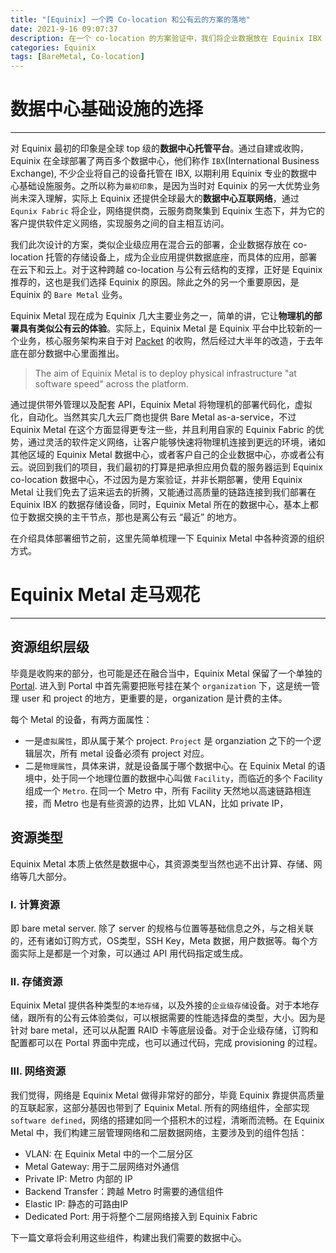 ```yaml
---
title: "[Equinix] 一个跨 Co-location 和公有云的方案的落地"
date: 2021-9-16 09:07:37
description: 在一个 co-location 的方案验证中，我们将企业数据放在 Equinix IBX 数据中心，而消费数据的应用，我们选择放在了更加灵活的 Equinix Metal 和公有云上。 整个方案涉及到 Equinix Metal 通过 Equinix Fabric 与 Equinix co-location 数据中心的交互，以及与公有云的交互。这里准备通过四篇文章，概括 Equinix 的 bare metal 以及相关服务的体验，并以此窥探 Equinix 在数据中心和云方向的定位。  
categories: Equinix
tags: [BareMetal, Co-location]
---
```


# 数据中心基础设施的选择
---
对 Equinix 最初的印象是全球 top 级的**数据中心托管平台**。通过自建或收购，Equinix 在全球部署了两百多个数据中心，他们称作 `IBX`(International Business Exchange), 不少企业将自己的设备托管在 IBX, 以期利用 Equinix 专业的数据中心基础设施服务。之所以称为`最初印象`，是因为当时对 Equinix 的另一大优势业务尚未深入理解，实际上 Equinix 还提供全球最大的**数据中心互联网络**，通过 `Equnix Fabric` 将企业，网络提供商，云服务商聚集到 Equinix 生态下，并为它的客户提供软件定义网络，实现服务之间的自主相互访问。

我们此次设计的方案，类似企业级应用在混合云的部署，企业数据存放在 co-location 托管的存储设备上，成为企业应用提供数据底座，而具体的应用，部署在云下和云上。对于这种跨越 co-location 与公有云结构的支撑，正好是 Equinix 推荐的，这也是我们选择 Equinix 的原因。除此之外的另一个重要原因，是 Equinix 的 `Bare Metal` 业务。

Equinix Metal 现在成为 Equinix 几大主要业务之一，简单的讲，它让**物理机的部署具有类似公有云的体验**。实际上，Equinix Metal 是 Equinix 平台中比较新的一个业务，核心服务架构来自于对 [Packet](https://www.zdnet.com/article/equinix-to-buy-bare-metal-cloud-provider-packet/) 的收购，然后经过大半年的改造，于去年底在部分数据中心里面推出。

> The aim of Equinix Metal is to deploy physical infrastructure "at software speed" across the platform.

通过提供带外管理以及配套 API，Equinix Metal 将物理机的部署代码化，虚拟化，自动化。当然其实几大云厂商也提供 Bare Metal as-a-service，不过 Equinix Metal 在这个方面显得更专注一些，并且利用自家的 Equinix Fabric 的优势，通过灵活的软件定义网络，让客户能够快速将物理机连接到更远的环境，诸如其他区域的 Equinix Metal 数据中心，或者客户自己的企业数据中心，亦或者公有云。说回到我们的项目，我们最初的打算是把承担应用负载的服务器运到 Equinix co-location 数据中心，不过因为是方案验证，并非长期部署，使用 Equinix Metal 让我们免去了运来运去的折腾，又能通过高质量的链路连接到我们部署在 Equinix IBX 的数据存储设备，同时，Equinix Metal 所在的数据中心，基本上都位于数据交换的主干节点，那也是离公有云 “最近” 的地方。

在介绍具体部署细节之前，这里先简单梳理一下 Equinix Metal 中各种资源的组织方式。

# Equinix Metal 走马观花
---
## 资源组织层级
毕竟是收购来的部分，也可能是还在融合当中，Equinix Metal 保留了一个单独的 [Portal](https://metal.equinix.com/). 进入到 Portal 中首先需要把账号挂在某个 `organization` 下，这是统一管理 user 和 project 的地方，更重要的是，organization 是计费的主体。

每个 Metal 的设备，有两方面属性：
- 一是`虚拟属性`，即从属于某个 project. `Project` 是 organziation 之下的一个逻辑层次，所有 metal 设备必须有 project 对应。
- 二是`物理属性`，具体来讲，就是设备属于哪个数据中心。在 Equinix Metal 的语境中，处于同一个地理位置的数据中心叫做 `Facility`，而临近的多个 Facility 组成一个 `Metro`. 在同一个 Metro 中，所有 Facility 天然地以高速链路相连接，而 Metro 也是有些资源的边界，比如 VLAN，比如 private IP，

## 资源类型
Equinix Metal 本质上依然是数据中心，其资源类型当然也逃不出计算、存储、网络等几大部分。

### I. 计算资源
即 bare metal server. 除了 server 的规格与位置等基础信息之外，与之相关联的，还有诸如订购方式，OS类型，SSH Key，Meta 数据，用户数据等。每个方面实际上是都是一个对象，可以通过 API 用代码指定或生成。

### II. 存储资源
Equinix Metal 提供各种类型的`本地存储`，以及外接的`企业级存储`设备。对于本地存储，跟所有的公有云体验类似，可以根据需要的性能选择盘的类型，大小。因为是针对 bare metal，还可以从配置 RAID 卡等底层设备。对于企业级存储，订购和配置都可以在 Portal 界面中完成，也可以通过代码，完成 provisioning 的过程。

### III. 网络资源
我们觉得，网络是 Equinix Metal 做得非常好的部分，毕竟 Equinix 靠提供高质量的互联起家，这部分基因也带到了 Equinix Metal. 所有的网络组件，全部实现 `software defined`，网络的搭建如同一个搭积木的过程，清晰而流畅。在 Equinix Metal 中，我们构建三层管理网络和二层数据网络，主要涉及到的组件包括：

- VLAN: 在 Equinix Metal 中的一个二层分区
- Metal Gateway: 用于二层网络对外通信
- Private IP: Metro 内部的 IP
- Backend Transfer：跨越 Metro 时需要的通信组件
- Elastic IP: 静态的可路由IP
- Dedicated Port: 用于将整个二层网络接入到 Equinix Fabric


下一篇文章将会利用这些组件，构建出我们需要的数据中心。
